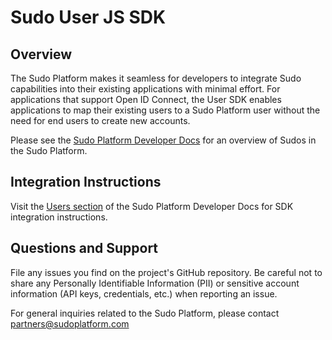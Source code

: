 # Sudo User JS SDK

## Overview
The Sudo Platform makes it seamless for developers to integrate Sudo capabilities into their existing applications with minimal effort. For applications that support Open ID Connect, the User SDK enables applications to map their existing users to a Sudo Platform user without the need for end users to create new accounts.

Please see the [Sudo Platform Developer Docs](https://sudoplatform.com/docs) for an overview of Sudos in the Sudo Platform.

## Integration Instructions
Visit the [Users section](https://sudoplatform.com/docs) of the Sudo Platform Developer Docs for SDK integration instructions.

## Questions and Support
File any issues you find on the project's GitHub repository. Be careful not to share any Personally Identifiable Information (PII) or sensitive account information (API keys, credentials, etc.) when reporting an issue.

For general inquiries related to the Sudo Platform, please contact [partners@sudoplatform.com](mailto:partners@sudoplatform.com)
